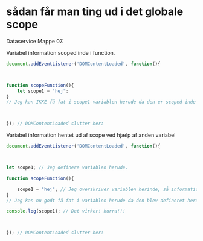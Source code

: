# sådan får man ting ud i det globale scope

Dataservice Mappe 07.

Variabel information scoped inde i function.
```javascript
document.addEventListener('DOMContentLoaded', function(){



function scopeFunction(){
    let scope1 = "hej";
}
// Jeg kan IKKE få fat i scope1 variablen herude da den er scoped inde i funktionen scopeFunction()



}); // DOMContentLoaded slutter her:
```



Variabel information hentet ud af scope ved hjælp af anden variabel
```javascript
document.addEventListener('DOMContentLoaded', function(){



let scope1; // Jeg definere variablen herude.

function scopeFunction(){

    scope1 = "hej"; // Jeg overskriver variablen herinde, så informationen bliver blot lagt ned i en variabel der er defineret andetsteds, i det her tilfælde helt ude i DOMContentLoaded's scope
}
// Jeg kan nu godt få fat i variablen herude da den blev defineret herude, og fik sin information "overskrevet" inde i functionen!

console.log(scope1); // Det virker! hurra!!!



}); // DOMContentLoaded slutter her:
```

